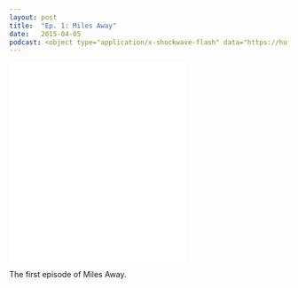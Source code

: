 ```yaml
---
layout: post
title:  "Ep. 1: Miles Away"
date:   2015-04-05
podcast: <object type="application/x-shockwave-flash" data="https://huffduffer.com/flash/player.swf?soundFile=http://traffic.libsyn.com/willsankey/Miles_Away_001.mp3" width="290" height="24"><param name="movie" value="https://huffduffer.com/flash/player.swf?soundFile=http://traffic.libsyn.com/willsankey/Miles_Away_001.mp3" /><param name="wmode" value="transparent" /><audio src="http://traffic.libsyn.com/willsankey/Miles_Away_001.mp3" controls preload="none"><a href="https://huffduffer.com/wsankey/219237">Miles Away on Huffduffer</a></audio></object> 
---
```


<iframe style="border: none" src="//html5-player.libsyn.com/embed/episode/id/3474143/height/360/width/320/theme/standard-mini/direction/no/autoplay/no/autonext/no/thumbnail/yes/preload/no/no_addthis/no/" height="360" width="320" scrolling="no"  allowfullscreen webkitallowfullscreen mozallowfullscreen oallowfullscreen msallowfullscreen></iframe></p>

The first episode of Miles Away. 
